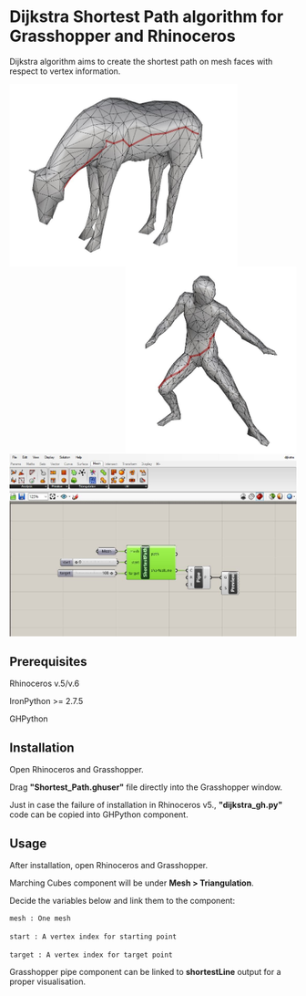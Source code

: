 # Dijkstra Shortest Path algorithm for Grasshopper and Rhinoceros

Dijkstra algorithm aims to create the shortest path on mesh faces with respect to vertex information.

<img src="./images/horse-dijkstra.JPG" align="left" width="400">

<img src="./images/man-dijkstra.JPG" align="right" width="300">

![](./images/dijkstra_gh.JPG)

## Prerequisites

Rhinoceros v.5/v.6

IronPython >= 2.7.5

GHPython

## Installation

Open Rhinoceros and Grasshopper.

Drag **"Shortest_Path.ghuser"** file directly into the Grasshopper window.

Just in case the failure of installation in Rhinoceros v5., **"dijkstra_gh.py"** code can be copied into GHPython component.

## Usage

After installation, open Rhinoceros and Grasshopper.

Marching Cubes component will be under **Mesh > Triangulation**.

Decide the variables below and link them to the component: 

    mesh : One mesh

    start : A vertex index for starting point
    
    target : A vertex index for target point

Grasshopper pipe component can be linked to **shortestLine** output for a proper visualisation.
